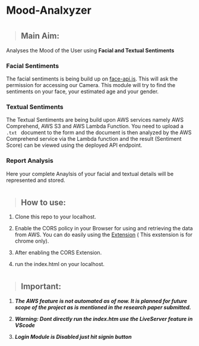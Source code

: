 ﻿# Mood-Analxyzer

#

> ## Main Aim:

Analyses the Mood of the User using **Facial and Textual Sentiments**

### Facial Sentiments

The facial sentiments is being build up on [face-api.js](https://github.com/justadudewhohacks/face-api.js/). This will ask the permission for accessing our Camera. This module will try to find the sentiments on your face, your estimated age and your gender.

### Textual Sentiments

The Textual Sentiments are being build upon AWS services namely AWS Comprehend, AWS S3 and AWS Lambda Function. You need to upload a `.txt ` document to the form and the document is then analyzed by the AWS Comprehend service via the Lambda function and the result (Sentiment Score) can be viewed using the deployed API endpoint.

### Report Analysis

Here your complete Anaylsis of your facial and textual details will be represented and stored.

#

> ## How to use:

1. Clone this repo to your localhost.

2. Enable the CORS policy in your Browser for using and retrieving the data from AWS. You can do easily using the [Extension](https://chrome.google.com/webstore/detail/allow-cors-access-control/lhobafahddgcelffkeicbaginigeejlf?hl=en) ( This exstension is for chrome only).

3. After enabling the CORS Extension.

4. run the index.html on your localhost.

#

> ## Important:

1. **_The AWS feature is not automated as of now. It is planned for future scope of the project as is mentioned in the research paper submitted._**

2. **_Warning: Dont directly run the index.htm use the LiveServer feature in VScode_**

3. **_Login Module is Disabled just hit signin button_**
